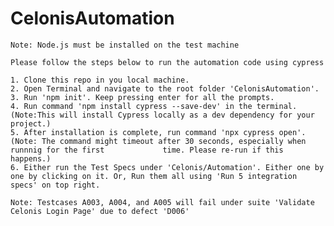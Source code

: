 # CelonisAutomation

	Note: Node.js must be installed on the test machine

	Please follow the steps below to run the automation code using cypress
	
	1. Clone this repo in you local machine.
	2. Open Terminal and navigate to the root folder 'CelonisAutomation'.
	3. Run 'npm init'. Keep pressing enter for all the prompts.
	4. Run command 'npm install cypress --save-dev' in the terminal. (Note:This will install Cypress locally as a dev dependency for your project.)
	5. After installation is complete, run command 'npx cypress open'. (Note: The command might timeout after 30 seconds, especially when runnnig for the first 			time. Please re-run if this happens.)
	6. Either run the Test Specs under 'Celonis/Automation'. Either one by one by clicking on it. Or, Run them all using 'Run 5 integration specs' on top right.
	
	Note: Testcases A003, A004, and A005 will fail under suite 'Validate Celonis Login Page' due to defect 'D006'
